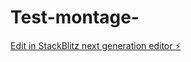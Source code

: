 # Test-montage-

[Edit in StackBlitz next generation editor ⚡️](https://stackblitz.com/~/github.com/MeganAe/Test-montage-)